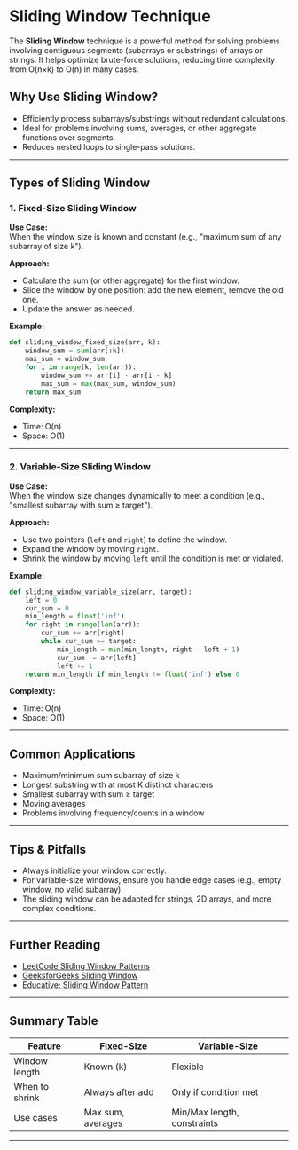 # Sliding Window Technique

The **Sliding Window** technique is a powerful method for solving problems involving contiguous segments (subarrays or substrings) of arrays or strings. It helps optimize brute-force solutions, reducing time complexity from O(n×k) to O(n) in many cases.

## Why Use Sliding Window?

- Efficiently process subarrays/substrings without redundant calculations.
- Ideal for problems involving sums, averages, or other aggregate functions over segments.
- Reduces nested loops to single-pass solutions.

---

## Types of Sliding Window

### 1. Fixed-Size Sliding Window

**Use Case:**  
When the window size is known and constant (e.g., "maximum sum of any subarray of size k").

**Approach:**
- Calculate the sum (or other aggregate) for the first window.
- Slide the window by one position: add the new element, remove the old one.
- Update the answer as needed.

**Example:**
```python
def sliding_window_fixed_size(arr, k):
    window_sum = sum(arr[:k])
    max_sum = window_sum
    for i in range(k, len(arr)):
        window_sum += arr[i] - arr[i - k]
        max_sum = max(max_sum, window_sum)
    return max_sum
```

**Complexity:**  
- Time: O(n)  
- Space: O(1)

---

### 2. Variable-Size Sliding Window

**Use Case:**  
When the window size changes dynamically to meet a condition (e.g., "smallest subarray with sum ≥ target").

**Approach:**
- Use two pointers (`left` and `right`) to define the window.
- Expand the window by moving `right`.
- Shrink the window by moving `left` until the condition is met or violated.

**Example:**
```python
def sliding_window_variable_size(arr, target):
    left = 0
    cur_sum = 0
    min_length = float('inf')
    for right in range(len(arr)):
        cur_sum += arr[right]
        while cur_sum >= target:
            min_length = min(min_length, right - left + 1)
            cur_sum -= arr[left]
            left += 1
    return min_length if min_length != float('inf') else 0
```

**Complexity:**  
- Time: O(n)  
- Space: O(1)

---

## Common Applications

- Maximum/minimum sum subarray of size k
- Longest substring with at most K distinct characters
- Smallest subarray with sum ≥ target
- Moving averages
- Problems involving frequency/counts in a window

---

## Tips & Pitfalls

- Always initialize your window correctly.
- For variable-size windows, ensure you handle edge cases (e.g., empty window, no valid subarray).
- The sliding window can be adapted for strings, 2D arrays, and more complex conditions.

---

## Further Reading

- [LeetCode Sliding Window Patterns](https://leetcode.com/tag/sliding-window/)
- [GeeksforGeeks Sliding Window](https://www.geeksforgeeks.org/window-sliding-technique/)
- [Educative: Sliding Window Pattern](https://www.educative.io/edpresso/what-is-the-sliding-window-technique)

---

## Summary Table

| Feature         | Fixed-Size         | Variable-Size         |
|-----------------|--------------------|-----------------------|
| Window length   | Known (k)          | Flexible              |
| When to shrink  | Always after add   | Only if condition met |
| Use cases       | Max sum, averages  | Min/Max length, constraints |

---

